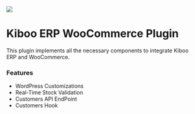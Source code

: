 ![](https://kibooerp.com/wp-content/themes/Kiboo/img/logonegro.png)
# Kiboo ERP WooCommerce Plugin

This plugin implements all the necessary components to integrate Kiboo ERP and WooCommerce.

### Features
- WordPress Customizations
- Real-Time Stock Validation
- Customers API EndPoint
- Customers Hook